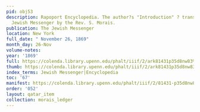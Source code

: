```yaml
---
pid: obj53
description: Rapoport Encyclopedia. The author?s "Introduction" ? translated for The
  Jewish Messenger by the Rev. S. Morais.
publication: The Jewish Messenger
location: New York
full_date: " November 26, 1869"
month_day: 26-Nov
volume-notes:
year: '1869'
full: https://colenda.library.upenn.edu/phalt/iiif/2/ark81431p35d8nw83%2FSHA256E-s7520773--8b4738a349fe2a7569a641055bcf2a45d0f79b8e9298ca9deede70cb93e3426f.jpeg/full/3500,/0/default.jpg
thumb: https://colenda.library.upenn.edu/phalt/iiif/2/ark81431p35d8nw83%2FSHA256E-s7520773--8b4738a349fe2a7569a641055bcf2a45d0f79b8e9298ca9deede70cb93e3426f.jpeg/full/!200,200/0/default.jpg
index_terms: Jewish Messenger|Encyclopedia
toc: '67'
manifest: https://colenda.library.upenn.edu/phalt/iiif/2/81431-p35d8nw83/manifest
order: '052'
layout: qatar_item
collection: morais_ledger
---
```

